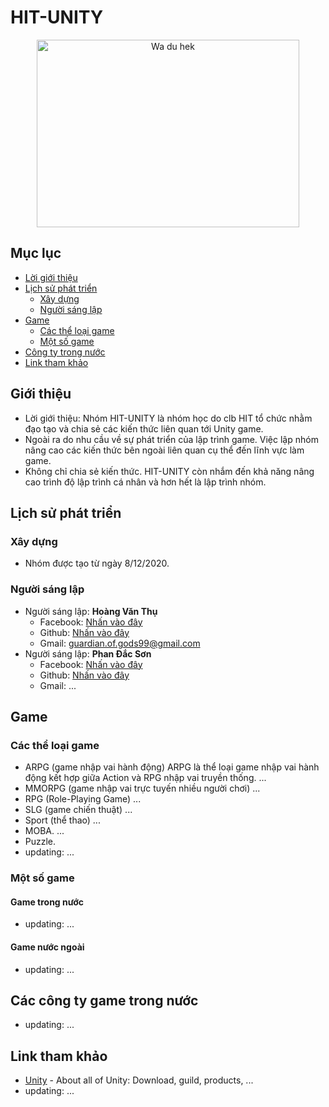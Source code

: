 # HIT-UNITY


<div align="center">
	<img src="https://user-images.githubusercontent.com/52252046/104693596-853db480-573c-11eb-9e15-bf031cfdba40.png" height="300" width="420" alt="Wa du hek">
</div>

## Mục lục
- [Lời giới thiệu](#Giới-thiệu)
- [Lịch sử phát triển](#Lịch-sử-phát-triển)
    - [Xây dựng](#Xây-dựng)
    - [Người sáng lập](#Người-sáng-lập)
- [Game](#Game)
    - [Các thể loại game](#Các-thể-loại-game)
    - [Một số game](#Một-số-game)
- [Công ty trong nước](#Môi-trường)
- [Link tham khảo](#Link-tham-khảo)


## Giới thiệu
- Lời giới thiệu: Nhóm HIT-UNITY là nhóm học do clb HIT tổ chức nhằm đạo tạo và chia sẻ các kiến thức liên quan tới Unity game.
- Ngoài ra do nhu cầu về sự phát triển của lập trình game. Việc lập nhóm nâng cao các kiến thức bên ngoài liên quan cụ thể đến lĩnh vực làm game.
- Không chỉ chia sẻ kiến thức. HIT-UNITY còn nhắm đến khả năng nâng cao trình độ lập trình cá nhân và hơn hết là lập trình nhóm.
## Lịch sử phát triển
### Xây dựng
- Nhóm được tạo từ ngày 8/12/2020.
### Người sáng lập
- Người sáng lập: **Hoàng Văn Thụ**
	- Facebook: [Nhấn vào đây](https://www.facebook.com/sThunderSwords/)
	- Github: [Nhấn vào đây](https://github.com/ThunderSword99)
	- Gmail: guardian.of.gods99@gmail.com
- Người sáng lập: **Phan Đắc Sơn**
	- Facebook: [Nhấn vào đây](https://www.facebook.com/S2Windirect)
	- Github: [Nhấn vào đây](https://github.com/S2Wind)
	- Gmail: ...
	
## Game
### Các thể loại game
- ARPG (game nhập vai hành động) ARPG là thể loại game nhập vai hành động kết hợp giữa Action và RPG nhập vai truyền thống. ...
- MMORPG (game nhập vai trực tuyến nhiều người chơi) ...
- RPG (Role-Playing Game) ...
- SLG (game chiến thuật) ...
- Sport (thể thao) ...
- MOBA. ...
- Puzzle.
- updating: ...
### Một số game
#### Game trong nước
- updating: ...
#### Game nước ngoài
- updating: ...

## Các công ty game trong nước
- updating: ...

## Link tham khảo
- [Unity](https://unity.com/) - About all of Unity: Download, guild, products, ...
- updating: ...
